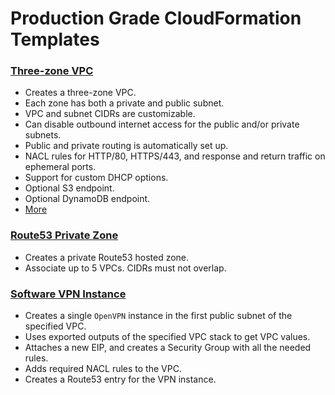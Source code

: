 # Production Grade CloudFormation Templates

### [Three-zone VPC](docs/vpc.md)
* Creates a three-zone VPC.
* Each zone has both a private and public subnet.
* VPC and subnet CIDRs are customizable.
* Can disable outbound internet access for the public and/or private subnets.
* Public and private routing is automatically set up.
* NACL rules for HTTP/80, HTTPS/443, and response and return traffic on ephemeral ports.
* Support for custom DHCP options.
* Optional S3 endpoint.
* Optional DynamoDB endpoint.
* [More](docs/vpc.md)

### [Route53 Private Zone](docs/private-zone.md)
* Creates a private Route53 hosted zone.
* Associate up to 5 VPCs. CIDRs must not overlap.

### [Software VPN Instance](docs/vpn.md)
* Creates a single `OpenVPN` instance in the first public subnet of the specified VPC.
* Uses exported outputs of the specified VPC stack to get VPC values.
* Attaches a new EIP, and creates a Security Group with all the needed rules.
* Adds required NACL rules to the VPC.
* Creates a Route53 entry for the VPN instance.
